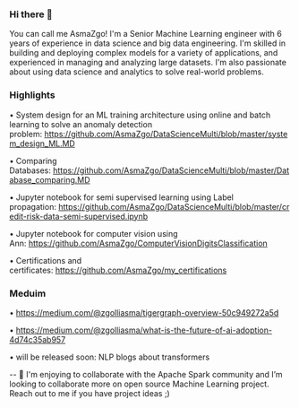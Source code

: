 ### Hi there 👋
You can call me AsmaZgo! I'm a Senior Machine Learning engineer with 6 years of experience in data science and big data engineering. I'm skilled in building and deploying complex models for a variety of applications, and experienced in managing and analyzing
large datasets. I'm also passionate about using data science and analytics to solve real-world problems.

### Highlights
•	System design for an ML training architecture using online and batch learning to solve an anomaly detection problem: https://github.com/AsmaZgo/DataScienceMulti/blob/master/system_design_ML.MD

•	Comparing Databases: https://github.com/AsmaZgo/DataScienceMulti/blob/master/Database_comparing.MD

•	Jupyter notebook for semi supervised learning using Label propagation: https://github.com/AsmaZgo/DataScienceMulti/blob/master/credit-risk-data-semi-supervised.ipynb

•	Jupyter notebook for computer vision using Ann: https://github.com/AsmaZgo/ComputerVisionDigitsClassification

•	Certifications and certificates: https://github.com/AsmaZgo/my_certifications
### Meduim
•	https://medium.com/@zgolliasma/tigergraph-overview-50c949272a5d

•	https://medium.com/@zgolliasma/what-is-the-future-of-ai-adoption-4d74c35ab957

•	will be released soon: NLP blogs about transformers


-- 👯 I'm enjoying to collaborate with the Apache Spark community and I’m looking to collaborate more on open source Machine Learning project. Reach out to me if you have project ideas ;)

<!--
**AsmaZgo/AsmaZgo** is a ✨ _special_ ✨ repository because its `README.md` (this file) appears on your GitHub profile.

Here are some ideas to get you started:

- 🔭 I’m currently working on ...
- 🌱 I’m currently learning ...
- 👯 I’m looking to collaborate on ...
- 🤔 I’m looking for help with ...
- 💬 Ask me about ...
- 📫 How to reach me: ...
- 😄 Pronouns: ...
- ⚡ Fun fact: ...
-->
